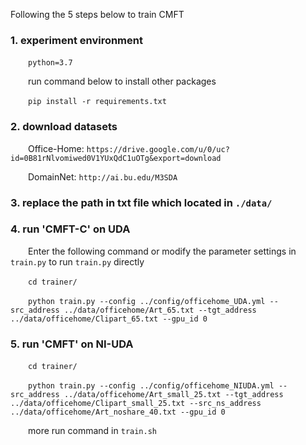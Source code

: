 <!-- ## Paper AAAI2022 -->

<!-- ## Contrastive Memory Feature Transfer for Non-shared-and-Imbalanced Unsupervised Domain Adaption -->

Following the 5 steps below to train CMFT

### 1. experiment environment
   &emsp;&emsp;`python=3.7`
   
   &emsp;&emsp;run command below to install other packages
   
   &emsp;&emsp;`pip install -r requirements.txt`
   
### 2. download datasets
   &emsp;&emsp;Office-Home: `https://drive.google.com/u/0/uc?id=0B81rNlvomiwed0V1YUxQdC1uOTg&export=download`
   
   &emsp;&emsp;DomainNet: `http://ai.bu.edu/M3SDA`

   
### 3. replace the path in txt file which located in `./data/`

### 4. run '**CMFT-C**' on UDA
   &emsp;&emsp;Enter the following command or modify the parameter settings in `train.py` to run `train.py` directly
   
   &emsp;&emsp;`cd trainer/`
   
   &emsp;&emsp;`python train.py --config ../config/officehome_UDA.yml --src_address ../data/officehome/Art_65.txt --tgt_address ../data/officehome/Clipart_65.txt --gpu_id 0`
   
### 5. run '**CMFT**' on NI-UDA
   &emsp;&emsp;`cd trainer/`
   
   &emsp;&emsp;`python train.py --config ../config/officehome_NIUDA.yml --src_address ../data/officehome/Art_small_25.txt --tgt_address ../data/officehome/Clipart_small_25.txt --src_ns_address ../data/officehome/Art_noshare_40.txt --gpu_id 0`

   &emsp;&emsp;more run command in `train.sh` 
